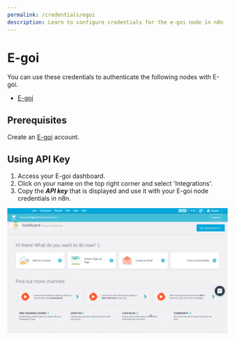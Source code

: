 ```yaml
---
permalink: /credentials/egoi
description: Learn to configure credentials for the e-goi node in n8n
---
```


# E-goi

You can use these credentials to authenticate the following nodes with E-goi.
- [E-goi](../../nodes-library/nodes/Egoi/README.md)

## Prerequisites

Create an [E-goi](https://www.e-goi.com/) account.

## Using API Key

1. Access your E-goi dashboard.
2. Click on your name on the top right corner and select 'Integrations'.
3. Copy the ***API key*** that is displayed and use it with your E-goi node credentials in n8n.

![Getting E-goi API credentials](./using-api.gif)
